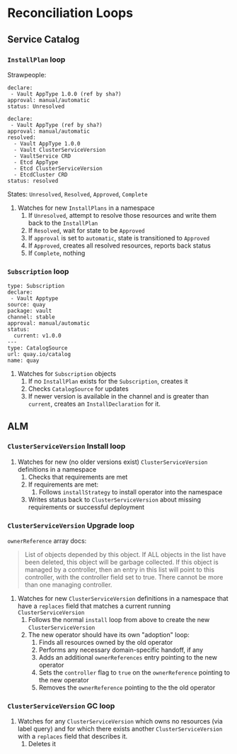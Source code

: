 # Reconciliation Loops

## Service Catalog

### `InstallPlan` loop

Strawpeople:

```
declare: 
 - Vault AppType 1.0.0 (ref by sha?)
approval: manual/automatic
status: Unresolved
```

```
declare: 
 - Vault AppType (ref by sha?)
approval: manual/automatic
resolved:
  - Vault AppType 1.0.0
  - Vault ClusterServiceVersion
  - VaultService CRD
  - Etcd AppType
  - Etcd ClusterServiceVersion
  - EtcdCluster CRD
status: resolved
```

States: `Unresolved`, `Resolved`, `Approved`, `Complete`

1. Watches for new `InstallPlans` in a namespace
    1. If `Unresolved`, attempt to resolve those resources and write them back to the `InstallPlan`
    1. If `Resolved`, wait for state to be `Approved`
      1. If `approval` is set to `automatic`, state is transitioned to `Approved`
    1. If `Approved`, creates all resolved resources, reports back status
    1. If `Complete`, nothing

### `Subscription` loop

```
type: Subscription
declare: 
 - Vault Apptype 
source: quay
package: vault
channel: stable
approval: manual/automatic
status:
  current: v1.0.0
---
type: CatalogSource
url: quay.io/catalog
name: quay
```

1. Watches for `Subscription` objects
   1. If no `InstallPlan` exists for the `Subscription`, creates it
   1. Checks `CatalogSource` for updates
     1. If newer version is available in the channel and is greater than `current`, creates an `InstallDeclaration` for it.

## ALM

### `ClusterServiceVersion` Install loop
1. Watches for new (no older versions exist) `ClusterServiceVersion` definitions in a namespace
    1. Checks that requirements are met
    1. If requirements are met:
        1. Follows `installStrategy` to install operator into the namespace
    1. Writes status back to `ClusterServiceVersion` about missing requirements or successful deployment


### `ClusterServiceVersion` Upgrade loop

`ownerReference` array docs:
> List of objects depended by this object. If ALL objects in the list have been deleted, this object will be garbage collected. If this object is managed by a controller, then an entry in this list will point to this controller, with the controller field set to true. There cannot be more than one managing controller.

1. Watches for new `ClusterServiceVersion` definitions in a namespace that have a `replaces` field that matches a current running `ClusterServiceVersion`
    1. Follows the normal `install` loop from above to create the new `ClusterServiceVersion`
    1. The new operator should have its own "adoption" loop:
        1. Finds all resources owned by the old operator
        1. Performs any necessary domain-specific handoff, if any
        1. Adds an additional `ownerReferences` entry pointing to the new operator
        1. Sets the `controller` flag to `true` on the `ownerReference` pointing to the new operator
        1. Removes the `ownerReference` pointing to the the old operator

### `ClusterServiceVersion` GC loop

1. Watches for any `ClusterServiceVersion` which owns no resources (via label query) and for which there exists another `ClusterServiceVersion` with a `replaces` field that describes it.
    1. Deletes it
